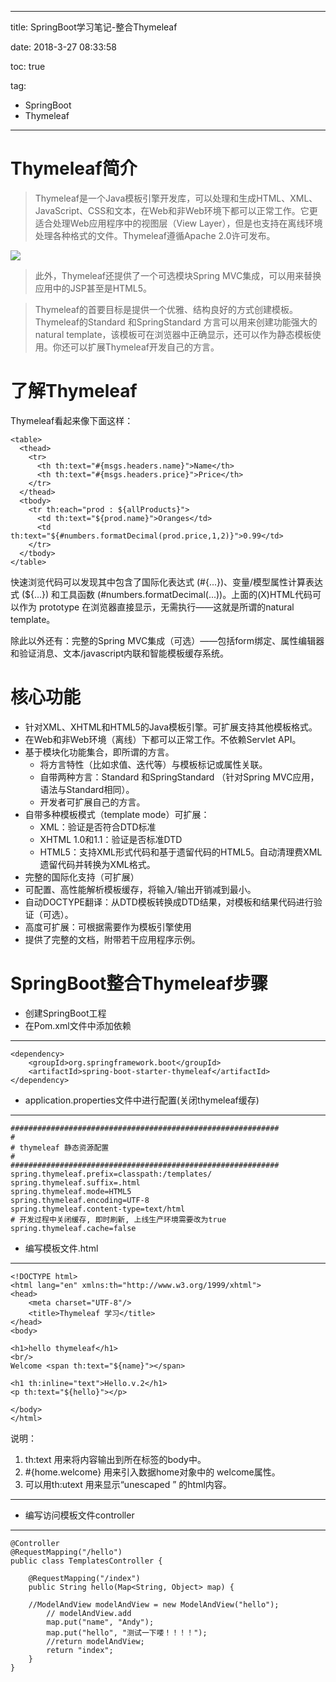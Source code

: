 ----------
title: SpringBoot学习笔记-整合Thymeleaf

date: 2018-3-27 08:33:58

toc: true

tag: 

- SpringBoot
- Thymeleaf

----------
# Thymeleaf简介

> Thymeleaf是一个Java模板引擎开发库，可以处理和生成HTML、XML、JavaScript、CSS和文本，在Web和非Web环境下都可以正常工作。它更适合处理Web应用程序中的视图层（View Layer），但是也支持在离线环境处理各种格式的文件。Thymeleaf遵循Apache 2.0许可发布。

![](http://jbcdn1.b0.upaiyun.com/2016/01/27d577c88485fbbfbfea95bfbf70e81c.png)

> 此外，Thymeleaf还提供了一个可选模块Spring MVC集成，可以用来替换应用中的JSP甚至是HTML5。

> Thymeleaf的首要目标是提供一个优雅、结构良好的方式创建模板。Thymeleaf的Standard 和SpringStandard 方言可以用来创建功能强大的natural template，该模板可在浏览器中正确显示，还可以作为静态模板使用。你还可以扩展Thymeleaf开发自己的方言。

<!--more-->

# 了解Thymeleaf

Thymeleaf看起来像下面这样：

	<table>
	  <thead>
	    <tr>
	      <th th:text="#{msgs.headers.name}">Name</th>
	      <th th:text="#{msgs.headers.price}">Price</th>
	    </tr>
	  </thead>
	  <tbody>
	    <tr th:each="prod : ${allProducts}">
	      <td th:text="${prod.name}">Oranges</td>
	      <td th:text="${#numbers.formatDecimal(prod.price,1,2)}">0.99</td>
	    </tr>
	  </tbody>
	</table>

快速浏览代码可以发现其中包含了国际化表达式 (#{...})、变量/模型属性计算表达式 (${...}) 和工具函数 (#numbers.formatDecimal(...))。上面的(X)HTML代码可以作为 prototype 在浏览器直接显示，无需执行——这就是所谓的natural template。

除此以外还有：完整的Spring MVC集成（可选）——包括form绑定、属性编辑器和验证消息、文本/javascript内联和智能模板缓存系统。

# 核心功能

- 针对XML、XHTML和HTML5的Java模板引擎。可扩展支持其他模板格式。
- 在Web和非Web环境（离线）下都可以正常工作。不依赖Servlet API。
- 基于模块化功能集合，即所谓的方言。
   - 将方言特性（比如求值、迭代等）与模板标记或属性关联。
   - 自带两种方言：Standard 和SpringStandard （针对Spring MVC应用，语法与Standard相同）。
   - 开发者可扩展自己的方言。
- 自带多种模板模式（template mode）可扩展：
   - XML：验证是否符合DTD标准
   - XHTML 1.0和1.1：验证是否标准DTD
   - HTML5：支持XML形式代码和基于遗留代码的HTML5。自动清理费XML遗留代码并转换为XML格式。
- 完整的国际化支持（可扩展）
- 可配置、高性能解析模板缓存，将输入/输出开销减到最小。
- 自动DOCTYPE翻译：从DTD模板转换成DTD结果，对模板和结果代码进行验证（可选）。
- 高度可扩展：可根据需要作为模板引擎使用
- 提供了完整的文档，附带若干应用程序示例。


# SpringBoot整合Thymeleaf步骤

- 创建SpringBoot工程
- 在Pom.xml文件中添加依赖

----------

    <dependency>
        <groupId>org.springframework.boot</groupId>
        <artifactId>spring-boot-starter-thymeleaf</artifactId>
    </dependency>

- application.properties文件中进行配置(关闭thymeleaf缓存)

----------

	############################################################
	#
	# thymeleaf 静态资源配置
	#
	############################################################
	spring.thymeleaf.prefix=classpath:/templates/
	spring.thymeleaf.suffix=.html
	spring.thymeleaf.mode=HTML5
	spring.thymeleaf.encoding=UTF-8
	spring.thymeleaf.content-type=text/html
	# 开发过程中关闭缓存, 即时刷新, 上线生产环境需要改为true
	spring.thymeleaf.cache=false

- 编写模板文件.html

----------

	<!DOCTYPE html>
	<html lang="en" xmlns:th="http://www.w3.org/1999/xhtml">
	<head>
	    <meta charset="UTF-8"/>
	    <title>Thymeleaf 学习</title>
	</head>
	<body>
	
	<h1>hello thymeleaf</h1>
	<br/>
	Welcome <span th:text="${name}"></span>
	
	<h1 th:inline="text">Hello.v.2</h1>
	<p th:text="${hello}"></p>
	
	</body>
	</html>

说明：

1. th:text  用来将内容输出到所在标签的body中。
2. #{home.welcome} 用来引入数据home对象中的 welcome属性。
3. 可以用th:utext 用来显示“unescaped ” 的html内容。


----------

- 编写访问模板文件controller

----------

	@Controller
	@RequestMapping("/hello")
	public class TemplatesController {
	
	    @RequestMapping("/index")
	    public String hello(Map<String, Object> map) {
	
		//ModelAndView modelAndView = new ModelAndView("hello");
	        // modelAndView.add
	        map.put("name", "Andy");
	        map.put("hello", "测试一下喽！！！！");
	        //return modelAndView;
	        return "index";
	    }
	}




